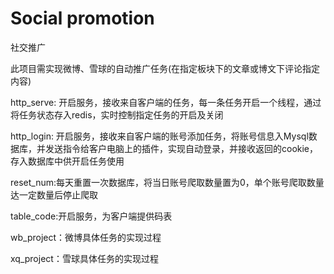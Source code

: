 ﻿# Social promotion
社交推广


此项目需实现微博、雪球的自动推广任务(在指定板块下的文章或博文下评论指定内容)


http_serve: 开启服务，接收来自客户端的任务，每一条任务开启一个线程，通过将任务状态存入redis，实时控制指定任务的开启及关闭


http_login: 开启服务，接收来自客户端的账号添加任务，将账号信息入Mysql数据库，并发送指令给客户电脑上的插件，实现自动登录，并接收返回的cookie，存入数据库中供开启任务使用


reset_num:每天重置一次数据库，将当日账号爬取数量置为0，单个账号爬取数量达一定数量后停止爬取


table_code:开启服务，为客户端提供码表

wb_project：微博具体任务的实现过程

xq_project：雪球具体任务的实现过程

